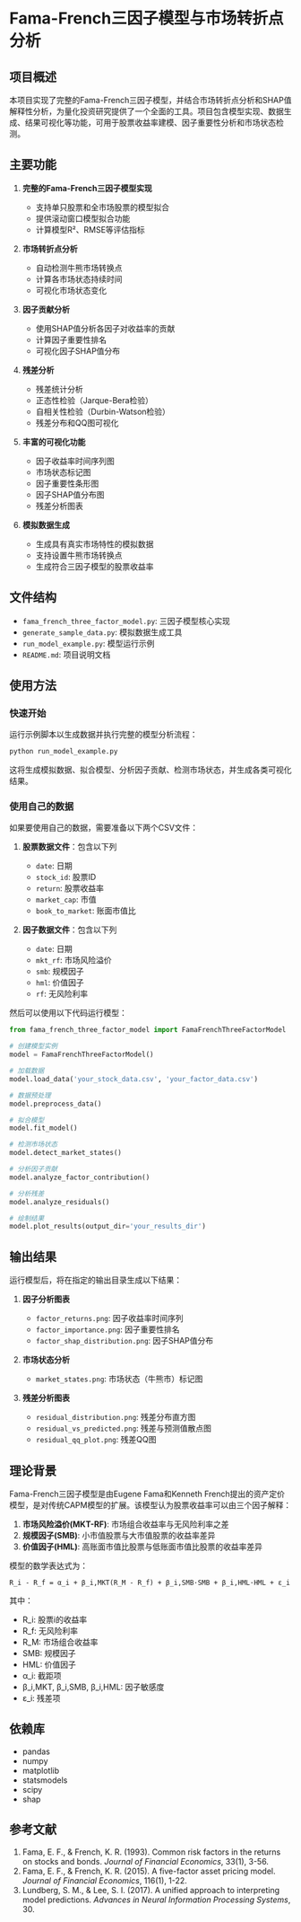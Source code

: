 # Fama-French三因子模型与市场转折点分析

## 项目概述

本项目实现了完整的Fama-French三因子模型，并结合市场转折点分析和SHAP值解释性分析，为量化投资研究提供了一个全面的工具。项目包含模型实现、数据生成、结果可视化等功能，可用于股票收益率建模、因子重要性分析和市场状态检测。

## 主要功能

1. **完整的Fama-French三因子模型实现**
   - 支持单只股票和全市场股票的模型拟合
   - 提供滚动窗口模型拟合功能
   - 计算模型R²、RMSE等评估指标

2. **市场转折点分析**
   - 自动检测牛熊市场转换点
   - 计算各市场状态持续时间
   - 可视化市场状态变化

3. **因子贡献分析**
   - 使用SHAP值分析各因子对收益率的贡献
   - 计算因子重要性排名
   - 可视化因子SHAP值分布

4. **残差分析**
   - 残差统计分析
   - 正态性检验（Jarque-Bera检验）
   - 自相关性检验（Durbin-Watson检验）
   - 残差分布和QQ图可视化

5. **丰富的可视化功能**
   - 因子收益率时间序列图
   - 市场状态标记图
   - 因子重要性条形图
   - 因子SHAP值分布图
   - 残差分析图表

6. **模拟数据生成**
   - 生成具有真实市场特性的模拟数据
   - 支持设置牛熊市场转换点
   - 生成符合三因子模型的股票收益率

## 文件结构

- `fama_french_three_factor_model.py`: 三因子模型核心实现
- `generate_sample_data.py`: 模拟数据生成工具
- `run_model_example.py`: 模型运行示例
- `README.md`: 项目说明文档

## 使用方法

### 快速开始

运行示例脚本以生成数据并执行完整的模型分析流程：

```bash
python run_model_example.py
```

这将生成模拟数据、拟合模型、分析因子贡献、检测市场状态，并生成各类可视化结果。

### 使用自己的数据

如果要使用自己的数据，需要准备以下两个CSV文件：

1. **股票数据文件**：包含以下列
   - `date`: 日期
   - `stock_id`: 股票ID
   - `return`: 股票收益率
   - `market_cap`: 市值
   - `book_to_market`: 账面市值比

2. **因子数据文件**：包含以下列
   - `date`: 日期
   - `mkt_rf`: 市场风险溢价
   - `smb`: 规模因子
   - `hml`: 价值因子
   - `rf`: 无风险利率

然后可以使用以下代码运行模型：

```python
from fama_french_three_factor_model import FamaFrenchThreeFactorModel

# 创建模型实例
model = FamaFrenchThreeFactorModel()

# 加载数据
model.load_data('your_stock_data.csv', 'your_factor_data.csv')

# 数据预处理
model.preprocess_data()

# 拟合模型
model.fit_model()

# 检测市场状态
model.detect_market_states()

# 分析因子贡献
model.analyze_factor_contribution()

# 分析残差
model.analyze_residuals()

# 绘制结果
model.plot_results(output_dir='your_results_dir')
```

## 输出结果

运行模型后，将在指定的输出目录生成以下结果：

1. **因子分析图表**
   - `factor_returns.png`: 因子收益率时间序列
   - `factor_importance.png`: 因子重要性排名
   - `factor_shap_distribution.png`: 因子SHAP值分布

2. **市场状态分析**
   - `market_states.png`: 市场状态（牛熊市）标记图

3. **残差分析图表**
   - `residual_distribution.png`: 残差分布直方图
   - `residual_vs_predicted.png`: 残差与预测值散点图
   - `residual_qq_plot.png`: 残差QQ图

## 理论背景

Fama-French三因子模型是由Eugene Fama和Kenneth French提出的资产定价模型，是对传统CAPM模型的扩展。该模型认为股票收益率可以由三个因子解释：

1. **市场风险溢价(MKT-RF)**: 市场组合收益率与无风险利率之差
2. **规模因子(SMB)**: 小市值股票与大市值股票的收益率差异
3. **价值因子(HML)**: 高账面市值比股票与低账面市值比股票的收益率差异

模型的数学表达式为：

```
R_i - R_f = α_i + β_i,MKT(R_M - R_f) + β_i,SMB·SMB + β_i,HML·HML + ε_i
```

其中：
- R_i: 股票i的收益率
- R_f: 无风险利率
- R_M: 市场组合收益率
- SMB: 规模因子
- HML: 价值因子
- α_i: 截距项
- β_i,MKT, β_i,SMB, β_i,HML: 因子敏感度
- ε_i: 残差项

## 依赖库

- pandas
- numpy
- matplotlib
- statsmodels
- scipy
- shap

## 参考文献

1. Fama, E. F., & French, K. R. (1993). Common risk factors in the returns on stocks and bonds. *Journal of Financial Economics*, 33(1), 3-56.
2. Fama, E. F., & French, K. R. (2015). A five-factor asset pricing model. *Journal of Financial Economics*, 116(1), 1-22.
3. Lundberg, S. M., & Lee, S. I. (2017). A unified approach to interpreting model predictions. *Advances in Neural Information Processing Systems*, 30.